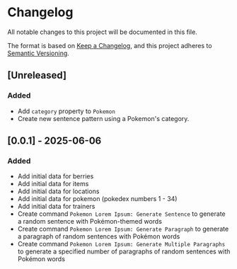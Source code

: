 # Changelog

All notable changes to this project will be documented in this file.

The format is based on [Keep a Changelog](https://keepachangelog.com/en/1.1.0/), and this project adheres to [Semantic Versioning](https://semver.org/spec/v2.0.0.html).

## [Unreleased]

### Added

- Add `category` property to `Pokemon`
- Create new sentence pattern using a Pokemon's category.

## [0.0.1] - 2025-06-06

### Added

- Add initial data for berries
- Add initial data for items
- Add initial data for locations
- Add initial data for pokemon (pokedex numbers 1 - 34)
- Add initial data for trainers
- Create command `Pokemon Lorem Ipsum: Generate Sentence` to generate a random sentence with Pokémon-themed words
- Create command `Pokemon Lorem Ipsum: Generate Paragraph` to generate a paragraph of random sentences with Pokémon words
- Create command `Pokemon Lorem Ipsum: Generate Multiple Paragraphs` to generate a specified number of paragraphs of random sentences with Pokémon words
